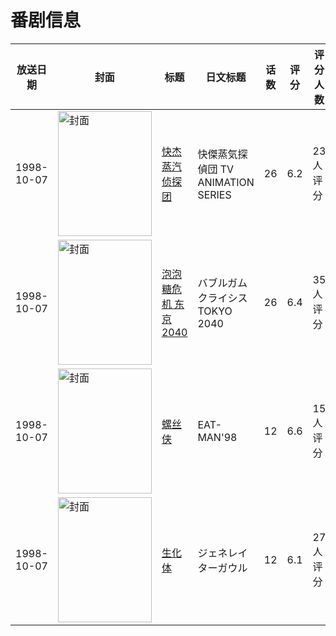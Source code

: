 # 番剧信息

|放送日期|封面|标题|日文标题|话数|评分|评分人数|
|---|---|---|---|---|---|---|
|1998-10-07|<img src="//lain.bgm.tv/pic/cover/c/28/f1/25471_0Lyl2.jpg" alt="封面" style="width:150px;height:200px;object-fit:cover;">|[快杰蒸汽侦探团](https://bangumi.tv/subject/25471)|快傑蒸気探偵団 TV ANIMATION SERIES|26|6.2|23人评分|
|1998-10-07|<img src="//lain.bgm.tv/pic/cover/c/16/76/36805_I5IQz.jpg" alt="封面" style="width:150px;height:200px;object-fit:cover;">|[泡泡糖危机 东京2040](https://bangumi.tv/subject/36805)|バブルガムクライシス TOKYO 2040|26|6.4|35人评分|
|1998-10-07|<img src="//lain.bgm.tv/pic/cover/c/41/ad/54374_6OuM9.jpg" alt="封面" style="width:150px;height:200px;object-fit:cover;">|[螺丝侠](https://bangumi.tv/subject/54374)|EAT-MAN'98|12|6.6|15人评分|
|1998-10-07|<img src="//lain.bgm.tv/pic/cover/c/27/d8/61172_yhR8i.jpg" alt="封面" style="width:150px;height:200px;object-fit:cover;">|[生化体](https://bangumi.tv/subject/61172)|ジェネレイターガウル|12|6.1|27人评分|
